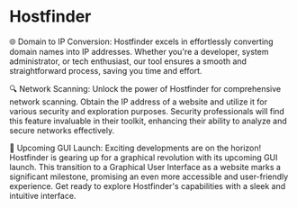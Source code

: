 # Hostfinder
🌐 Domain to IP Conversion:
Hostfinder excels in effortlessly converting domain names into IP addresses. Whether you're a developer, system administrator, or tech enthusiast, our tool ensures a smooth and straightforward process, saving you time and effort.

🔍 Network Scanning:
Unlock the power of Hostfinder for comprehensive network scanning. Obtain the IP address of a website and utilize it for various security and exploration purposes. Security professionals will find this feature invaluable in their toolkit, enhancing their ability to analyze and secure networks effectively.

🚀 Upcoming GUI Launch:
Exciting developments are on the horizon! Hostfinder is gearing up for a graphical revolution with its upcoming GUI launch. This transition to a Graphical User Interface as a website marks a significant milestone, promising an even more accessible and user-friendly experience. Get ready to explore Hostfinder's capabilities with a sleek and intuitive interface.
